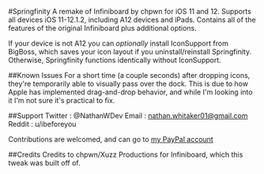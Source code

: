 #Springfinity
A remake of Infiniboard by chpwn for iOS 11 and 12.
Supports all devices iOS 11-12.1.2, including A12 devices and iPads.
Contains all of the features of the original Infiniboard plus additional options.

If your device is not A12 you can _optionally_ install IconSupport from BigBoss, which saves your icon layout if you
uninstall/reinstall Springfinity. Otherwise, Springfinity functions identically without IconSupport.

##Known Issues
For a short time (a couple seconds) after dropping icons, they're temporarily able to visually pass over the dock. This is due to how Apple has implemented drag-and-drop behavior, and while I'm looking into it I'm not sure it's practical to fix.

##Support
Twitter : @NathanWDev
Email : nathan.whitaker01@gmail.com
Reddit : u/ibeforeyou

Contributions are welcomed, and can go to
[my PayPal account](https://paypal.me/NathanWDev)


##Credits
Credits to chpwn/Xuzz Productions for Infiniboard, which this tweak was built off of.